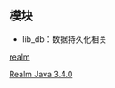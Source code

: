 
## 模块

- lib_db：数据持久化相关

[realm](https://github.com/realm/realm-java)

[Realm Java 3.4.0](https://realm.io/docs/java/latest/)